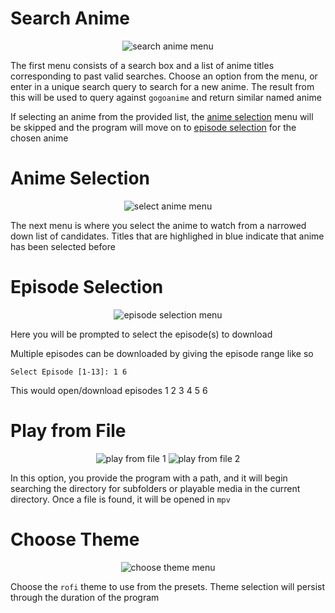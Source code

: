 # Search Anime

<div align="center">

![search anime menu](https://imgur.com/i5uJIug.png)

</div>

The first menu consists of a search box and a list of anime titles corresponding to past valid searches. Choose an option from the menu, or enter in a unique search query to search for a new anime. The result from this will be used to query against `gogoanime` and return similar named anime

If selecting an anime from the provided list, the [anime selection](#anime-selection) menu will be skipped and the program will move on to [episode selection](#episode-selection) for the chosen anime

# Anime Selection

<div align="center">

![select anime menu](https://imgur.com/HIWAg6d.png)

</div>

The next menu is where you select the anime to watch from a narrowed down list of candidates. Titles that are highlighed in blue indicate that anime has been selected before

# Episode Selection

<div align="center">

![episode selection menu](https://imgur.com/bI4pz5V.png)

</div>

Here you will be prompted to select the episode(s) to download

Multiple episodes can be downloaded by giving the episode range like so

```
Select Episode [1-13]: 1 6
```

This would open/download episodes 1 2 3 4 5 6

# Play from File

<div align="center">

![play from file 1](https://imgur.com/Xkrdi7a.png)
![play from file 2](https://imgur.com/btHUxUl.png)

</div>

In this option, you provide the program with a path, and it will begin searching the directory for subfolders or playable media in the current directory. Once a file is found, it will be opened in `mpv`

# Choose Theme

<div align="center">

![choose theme menu](https://imgur.com/qUQDj5g.png)

</div>

Choose the `rofi` theme to use from the presets. Theme selection will persist through the duration of the program
